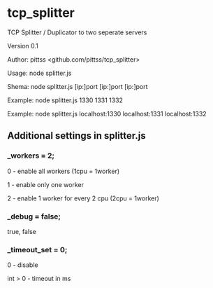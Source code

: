 # tcp_splitter
TCP Splitter / Duplicator to two seperate servers

Version 0.1

Author: pittss <github.com/pittss/tcp_splitter>

Usage: node splitter.js <from> <to> <dupl>
  
Shema: node splitter.js [ip:]port [ip:]port [ip:]port

Example: node splitter.js 1330 1331 1332

Example: node splitter.js localhost:1330 localhost:1331 localhost:1332

## Additional settings in splitter.js

### _workers = 2;
0 - enable all workers (1cpu = 1worker)

1 - enable only one worker

2 - enable 1 worker for every 2 cpu (2cpu = 1worker)

### _debug = false; 
true, false

### _timeout_set = 0; 
0 - disable

int > 0 - timeout in ms
